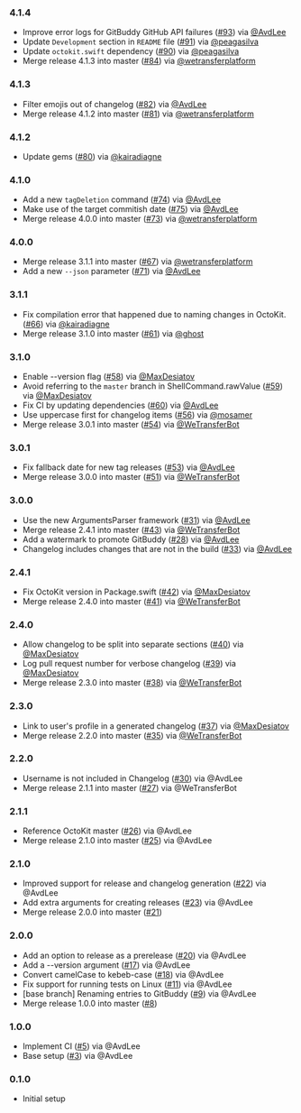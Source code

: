 ### 4.1.4
- Improve error logs for GitBuddy GitHub API failures ([#93](https://github.com/WeTransfer/GitBuddy/pull/93)) via [@AvdLee](https://github.com/AvdLee)
- Update `Development` section in `README` file ([#91](https://github.com/WeTransfer/GitBuddy/pull/91)) via [@peagasilva](https://github.com/peagasilva)
- Update `octokit.swift` dependency ([#90](https://github.com/WeTransfer/GitBuddy/pull/90)) via [@peagasilva](https://github.com/peagasilva)
- Merge release 4.1.3 into master ([#84](https://github.com/WeTransfer/GitBuddy/pull/84)) via [@wetransferplatform](https://github.com/wetransferplatform)

### 4.1.3
- Filter emojis out of changelog ([#82](https://github.com/WeTransfer/GitBuddy/pull/82)) via [@AvdLee](https://github.com/AvdLee)
- Merge release 4.1.2 into master ([#81](https://github.com/WeTransfer/GitBuddy/pull/81)) via [@wetransferplatform](https://github.com/wetransferplatform)

### 4.1.2
- Update gems ([#80](https://github.com/WeTransfer/GitBuddy/pull/80)) via [@kairadiagne](https://github.com/kairadiagne)

### 4.1.0
- Add a new `tagDeletion` command ([#74](https://github.com/WeTransfer/GitBuddy/pull/74)) via [@AvdLee](https://github.com/AvdLee)
- Make use of the target commitish date ([#75](https://github.com/WeTransfer/GitBuddy/pull/75)) via [@AvdLee](https://github.com/AvdLee)
- Merge release 4.0.0 into master ([#73](https://github.com/WeTransfer/GitBuddy/pull/73)) via [@wetransferplatform](https://github.com/wetransferplatform)

### 4.0.0
- Merge release 3.1.1 into master ([#67](https://github.com/WeTransfer/GitBuddy/pull/67)) via [@wetransferplatform](https://github.com/wetransferplatform)
- Add a new `--json` parameter  ([#71](https://github.com/WeTransfer/GitBuddy/pull/71)) via [@AvdLee](https://github.com/AvdLee)

### 3.1.1
- Fix compilation error that happened due to naming changes in OctoKit. ([#66](https://github.com/WeTransfer/GitBuddy/pull/66)) via [@kairadiagne](https://github.com/kairadiagne)
- Merge release 3.1.0 into master ([#61](https://github.com/WeTransfer/GitBuddy/pull/61)) via [@ghost](https://github.com/ghost)

### 3.1.0
- Enable --version flag ([#58](https://github.com/WeTransfer/GitBuddy/pull/58)) via [@MaxDesiatov](https://github.com/MaxDesiatov)
- Avoid referring to the `master` branch in ShellCommand.rawValue ([#59](https://github.com/WeTransfer/GitBuddy/pull/59)) via [@MaxDesiatov](https://github.com/MaxDesiatov)
- Fix CI by updating dependencies ([#60](https://github.com/WeTransfer/GitBuddy/pull/60)) via [@AvdLee](https://github.com/AvdLee)
- Use uppercase first for changelog items ([#56](https://github.com/WeTransfer/GitBuddy/issues/56)) via [@mosamer](https://github.com/mosamer)
- Merge release 3.0.1 into master ([#54](https://github.com/WeTransfer/GitBuddy/pull/54)) via [@WeTransferBot](https://github.com/WeTransferBot)

### 3.0.1
- Fix fallback date for new tag releases ([#53](https://github.com/WeTransfer/GitBuddy/pull/53)) via [@AvdLee](https://github.com/AvdLee)
- Merge release 3.0.0 into master ([#51](https://github.com/WeTransfer/GitBuddy/pull/51)) via [@WeTransferBot](https://github.com/WeTransferBot)

### 3.0.0
- Use the new ArgumentsParser framework ([#31](https://github.com/WeTransfer/GitBuddy/issues/31)) via [@AvdLee](https://github.com/AvdLee)
- Merge release 2.4.1 into master ([#43](https://github.com/WeTransfer/GitBuddy/pull/43)) via [@WeTransferBot](https://github.com/WeTransferBot)
- Add a watermark to promote GitBuddy ([#28](https://github.com/WeTransfer/GitBuddy/issues/28)) via [@AvdLee](https://github.com/AvdLee)
- Changelog includes changes that are not in the build ([#33](https://github.com/WeTransfer/GitBuddy/issues/33)) via [@AvdLee](https://github.com/AvdLee)

### 2.4.1
- Fix OctoKit version in Package.swift ([#42](https://github.com/WeTransfer/GitBuddy/pull/42)) via [@MaxDesiatov](https://github.com/MaxDesiatov)
- Merge release 2.4.0 into master ([#41](https://github.com/WeTransfer/GitBuddy/pull/41)) via [@WeTransferBot](https://github.com/WeTransferBot)

### 2.4.0
- Allow changelog to be split into separate sections ([#40](https://github.com/WeTransfer/GitBuddy/pull/40)) via [@MaxDesiatov](https://github.com/MaxDesiatov)
- Log pull request number for verbose changelog ([#39](https://github.com/WeTransfer/GitBuddy/pull/39)) via [@MaxDesiatov](https://github.com/MaxDesiatov)
- Merge release 2.3.0 into master ([#38](https://github.com/WeTransfer/GitBuddy/pull/38)) via [@WeTransferBot](https://github.com/WeTransferBot)

### 2.3.0
- Link to user's profile in a generated changelog ([#37](https://github.com/WeTransfer/GitBuddy/pull/37)) via [@MaxDesiatov](https://github.com/MaxDesiatov)
- Merge release 2.2.0 into master ([#35](https://github.com/WeTransfer/GitBuddy/pull/35)) via [@WeTransferBot](https://github.com/WeTransferBot)

### 2.2.0
- Username is not included in Changelog ([#30](https://github.com/WeTransfer/GitBuddy/issues/30)) via @AvdLee
- Merge release 2.1.1 into master ([#27](https://github.com/WeTransfer/GitBuddy/pull/27)) via @WeTransferBot

### 2.1.1
- Reference OctoKit master ([#26](https://github.com/WeTransfer/GitBuddy/pull/26)) via @AvdLee
- Merge release 2.1.0 into master ([#25](https://github.com/WeTransfer/GitBuddy/pull/25)) via @AvdLee

### 2.1.0
- Improved support for release and changelog generation ([#22](https://github.com/WeTransfer/GitBuddy/pull/22)) via @AvdLee
- Add extra arguments for creating releases ([#23](https://github.com/WeTransfer/GitBuddy/pull/23)) via @AvdLee
- Merge release 2.0.0 into master ([#21](https://github.com/WeTransfer/GitBuddy/pull/21))

### 2.0.0
- Add an option to release as a prerelease ([#20](https://github.com/WeTransfer/GitBuddy/pull/20)) via @AvdLee
- Add a --version argument ([#17](https://github.com/WeTransfer/GitBuddy/issues/17)) via @AvdLee
- Convert camelCase to kebeb-case ([#18](https://github.com/WeTransfer/GitBuddy/issues/18)) via @AvdLee
- Fix support for running tests on Linux ([#11](https://github.com/WeTransfer/GitBuddy/pull/11)) via @AvdLee
- [base branch] Renaming entries to GitBuddy ([#9](https://github.com/WeTransfer/GitBuddy/pull/9)) via @AvdLee
- Merge release 1.0.0 into master ([#8](https://github.com/WeTransfer/GitBuddy/pull/8))

### 1.0.0

- Implement CI ([#5](https://github.com/WeTransfer/GitBuddy/issues/5)) via @AvdLee
- Base setup ([#3](https://github.com/WeTransfer/GitBuddy/pull/3)) via @AvdLee

### 0.1.0

- Initial setup

